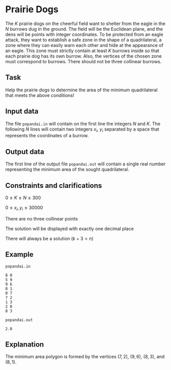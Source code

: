 # Prairie Dogs

The $K$ prairie dogs on the cheerful field want to shelter from the eagle in the $N$ burrows dug in the ground. The field will be the Euclidean plane, and the dens will be points with integer coordinates. To be protected from an eagle attack, they want to establish a safe zone in the shape of a quadrilateral, a zone where they can easily warn each other and hide at the appearance of an eagle. This zone must strictly contain at least $K$ burrows inside so that each prairie dog has its own burrow. Also, the vertices of the chosen zone must correspond to burrows. There should not be three collinear burrows.

## Task

Help the prairie dogs to determine the area of the minimum quadrilateral that meets the above conditions!

## Input data

The file `popandai.in` will contain on the first line the integers $N$ and $K$. The following $N$ lines will contain two integers $x_{i}$, $y_{i}$ separated by a space that represents the coordinates of a burrow.

## Output data

The first line of the output file `popandai.out` will contain a single real number representing the minimum area of the sought quadrilateral.

## Constraints and clarifications

$0 \leq K \leq N \leq 300$

$0 \leq x_{i}, y_{i} \leq 30000$

There are no three collinear points

The solution will be displayed with exactly one decimal place

There will always be a solution $(k + 3 < n)$

## Example

`popandai.in` 
```
8 0
5 9
9 6
8 1
0 7
7 2
1 3
2 0
8 3
```

`popandai.out`
```
2.0
```

## Explanation

The minimum area polygon is formed by the vertices $(7, 2)$, $(9, 6)$, $(8, 3)$, and $(8, 1)$.
